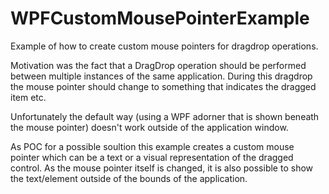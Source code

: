 WPFCustomMousePointerExample
============================

Example of how to create custom mouse pointers for dragdrop operations.

Motivation was the fact that a DragDrop operation should be performed between multiple instances of the same application. During this dragdrop the mouse pointer should change to something that indicates the dragged item etc.

Unfortunately the default way (using a WPF adorner that is shown beneath the mouse pointer) doesn't work outside of the application window.

As POC for a possible soultion this example creates a custom mouse pointer which can be a text or a visual representation of the dragged control. As the mouse pointer itself is changed, it is also possible to show the text/element outside of the bounds of the application.
